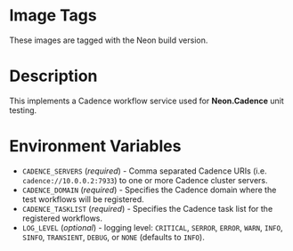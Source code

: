 # Image Tags

These images are tagged with the Neon build version.

# Description

This implements a Cadence workflow service used for **Neon.Cadence** unit testing.

# Environment Variables

* `CADENCE_SERVERS` (*required*) - Comma separated Cadence URIs (i.e. `cadence://10.0.0.2:7933`) to one or more Cadence cluster servers.
* `CADENCE_DOMAIN` (*required*) - Specifies the Cadence domain where the test workflows will be registered.
* `CADENCE_TASKLIST` (*required*) - Specifies the Cadence task list for the registered workflows.
* `LOG_LEVEL` (*optional*) - logging level: `CRITICAL`, `SERROR`, `ERROR`, `WARN`, `INFO`, `SINFO`, `TRANSIENT`, `DEBUG`, or `NONE` (defaults to `INFO`).
